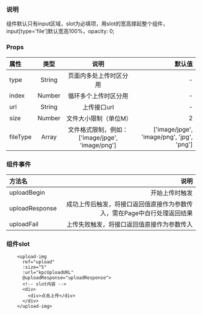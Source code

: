 ### 说明
组件默认只有input区域，slot为必填项，用slot的宽高撑起整个组件，input[type='file']默认宽高100%，opacity: 0;

### Props
属性 | 类型 | 说明 | 默认值
:- | :-: | :-: | -:
type | String | 页面内多处上传时区分用 | -
index | Number | 循环多个上传时区分用 | -
url | String | 上传接口url | -
size | Number | 文件大小限制（单位M）| 2
fileType | Array | 文件格式限制，例如：['image/jpge', 'image/png'] | ['image/jpge', 'image/png', 'jpg', 'png']

### 组件事件
方法名 | 说明
:- | -:
uploadBegin | 开始上传时触发
uploadResponse | 成功上传后触发，将接口返回值直接作为参数传入，需在Page中自行处理返回结果
uploadFail | 上传失败触发，将接口返回值直接作为参数传入

### 组件slot
```
    <upload-img 
      ref="upload"
      :size="5" 
      :url="kpcUploadURL" 
      @uploadResponse="uploadResponse">
      <!-- slot内容 -->
      <div>
        <div>点击上传</div>
      </div>
    </upload-img>
```


